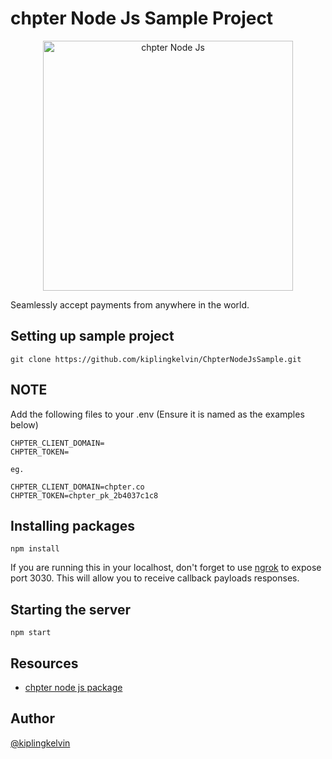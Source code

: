 # chpter Node Js Sample Project
<p align="center"><a href="https://www.npmjs.com/package/@kipling/chpter" target="_blank"><img src="https://raw.githubusercontent.com/kiplingkelvin/ChpterNodeJsSample/master/nodejs_npm.png" width="400" alt="chpter Node Js"></a></p>


Seamlessly accept payments from anywhere in the world.

## Setting up sample project

```
git clone https://github.com/kiplingkelvin/ChpterNodeJsSample.git
```

## NOTE
Add the following files to your .env (Ensure it is named as the examples below)
```env
CHPTER_CLIENT_DOMAIN=
CHPTER_TOKEN=

eg.

CHPTER_CLIENT_DOMAIN=chpter.co
CHPTER_TOKEN=chpter_pk_2b4037c1c8
```

## Installing packages
```
npm install
```
If you are running this in your localhost, don't forget to use [ngrok](https://ngrok.com/) to expose port 3030. This will allow you to receive callback payloads responses.
## Starting the server
```
npm start
```


## Resources

- [chpter node js package](https://www.npmjs.com/package/@kipling/chpter)

## Author

[@kiplingkelvin](https://www.github.com/kiplingkelvin)
